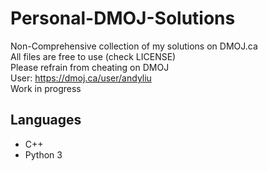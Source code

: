 # Personal-DMOJ-Solutions
Non-Comprehensive collection of my solutions on DMOJ.ca <br>
All files are free to use (check LICENSE)<br>
Please refrain from cheating on DMOJ <br>
User: https://dmoj.ca/user/andyliu  <br>
Work in progress <br>
  

## Languages
- C++
- Python 3
